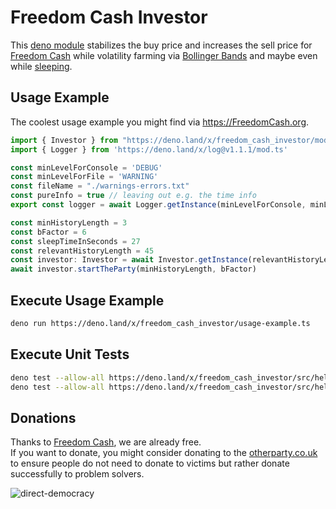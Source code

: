 # Freedom Cash Investor

This [deno module](https://deno.land/x/freedom_cash_investor) stabilizes the buy price and increases the sell price for [Freedom Cash](https://github.com/monique-baumann/FreedomCash) while volatility farming via [Bollinger Bands](https://www.youtube.com/watch?v=-6cbdJulb7s) and maybe even while [sleeping](https://deno.land/x/sleep).  

## Usage Example

The coolest usage example you might find via https://FreedomCash.org.  

```ts
import { Investor } from "https://deno.land/x/freedom_cash_investor/mod.ts"
import { Logger } from 'https://deno.land/x/log@v1.1.1/mod.ts'

const minLevelForConsole = 'DEBUG' 
const minLevelForFile = 'WARNING' 
const fileName = "./warnings-errors.txt"
const pureInfo = true // leaving out e.g. the time info
export const logger = await Logger.getInstance(minLevelForConsole, minLevelForFile, fileName, pureInfo)

const minHistoryLength = 3
const bFactor = 6
const sleepTimeInSeconds = 27
const relevantHistoryLength = 45
const investor: Investor = await Investor.getInstance(relevantHistoryLength, sleepTimeInSeconds, logger)
await investor.startTheParty(minHistoryLength, bFactor)
```

## Execute Usage Example
```sh
deno run https://deno.land/x/freedom_cash_investor/usage-example.ts
```

## Execute Unit Tests
```sh
deno test --allow-all https://deno.land/x/freedom_cash_investor/src/helpers/blockchain-helper.spec.ts
deno test --allow-all https://deno.land/x/freedom_cash_investor/src/helpers/decision-helper.spec.ts
```
  
## Donations
Thanks to [Freedom Cash](https://FreedomCash.org), we are already free.  
If you want to donate, you might consider donating to the [otherparty.co.uk](https://www.otherparty.co.uk/donate-crypto-the-other-party) to ensure people do not need to donate to victims but rather donate successfully to problem solvers.   
  
![direct-democracy](https://github.com/michael-spengler/sleep/assets/145258627/fe97b7da-62b4-4cf6-9be0-7b03b2f3095a)
